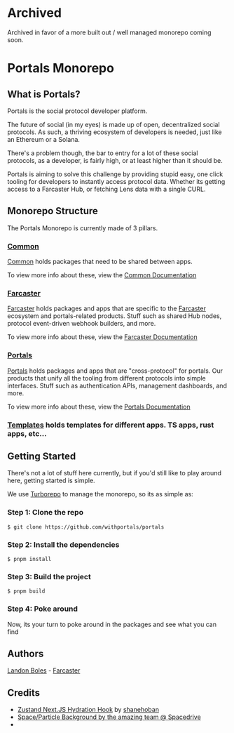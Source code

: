 # Archived
Archived in favor of a more built out / well managed monorepo coming soon.

# Portals Monorepo

## What is Portals?

Portals is the social protocol developer platform.

The future of social (in my eyes) is made up of open, decentralized social protocols. As such, a thriving ecosystem of developers is needed, just like an Ethereum or a Solana.

There's a problem though, the bar to entry for a lot of these social protocols, as a developer, is fairly high, or at least higher than it should be.

Portals is aiming to solve this challenge by providing stupid easy, one click tooling for developers to instantly access protocol data. Whether its getting access to a Farcaster Hub, or fetching Lens data with a single CURL.

## Monorepo Structure

The Portals Monorepo is currently made of 3 pillars.

### [Common](./common)

[Common](./common) holds packages that need to be shared between apps.

To view more info about these, view the [Common Documentation](./common/README.md)

### [Farcaster](./farcaster)

[Farcaster](./farcaster) holds packages and apps that are specific to the [Farcaster](https://farcaster.xyz) ecosystem and portals-related products. Stuff such as shared Hub nodes, protocol event-driven webhook builders, and more.

To view more info about these, view the [Farcaster Documentation](./farcaster/README.md)

### [Portals](./portals)

[Portals](./portals) holds packages and apps that are "cross-protocol" for portals. Our products that unify all the tooling from different protocols into simple interfaces. Stuff such as authentication APIs, management dashboards, and more.

To view more info about these, view the [Portals Documentation](./portals/README.md)

### [Templates](./templates) holds templates for different apps. TS apps, rust apps, etc...

## Getting Started

There's not a lot of stuff here currently, but if you'd still like to play around here, getting started is simple.

We use [Turborepo](https://turbo.build/repo) to manage the monorepo, so its as simple as:

### Step 1: Clone the repo

```shell
$ git clone https://github.com/withportals/portals
```

### Step 2: Install the dependencies

```shell
$ pnpm install
```

### Step 3: Build the project

```shell
$ pnpm build
```

### Step 4: Poke around

Now, its your turn to poke around in the packages and see what you can find

## Authors

[Landon Boles](https://github.com/TheLDB) - [Farcaster](https://warpcast.com/lndnnft)

## Credits

- [Zustand Next.JS Hydration Hook](https://github.com/pmndrs/zustand/issues/938#issuecomment-1481801942) by [shanehoban](https://github.com/shanehoban)
- [Space/Particle Background by the amazing team @ Spacedrive](https://github.com/spacedriveapp/spacedrive/blob/main/apps/landing/src/components/Bubbles.tsx)
-
